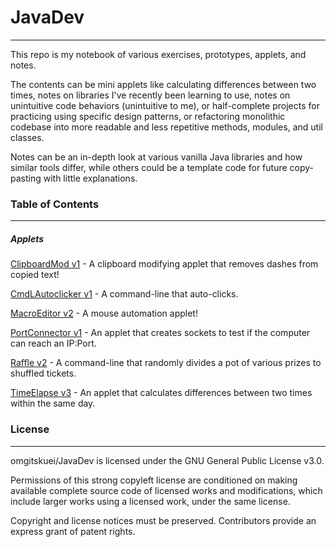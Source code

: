 # JavaDev
---
This repo is my notebook of various exercises, prototypes, applets, and notes.

The contents can be mini applets like calculating differences between two times, notes
on libraries I've recently been learning to use, notes on unintuitive code behaviors
(unintuitive to me), or half-complete projects for practicing using specific design
patterns, or refactoring monolithic codebase into more readable and less repetitive methods, modules, and util classes.

Notes can be an in-depth look at various vanilla Java libraries and how similar tools differ, while others could be a template code for future copy-pasting with little
explanations.


### Table of Contents
---

##### Applets
[ClipboardMod v1][link1] - A clipboard modifying applet that removes dashes from copied text!

[CmdLAutoclicker v1][link2] - A command-line that auto-clicks.

[MacroEditor v2][link3] - A mouse automation applet!

[PortConnector v1][link4] - An applet that creates sockets to test if the computer can reach an IP:Port.

[Raffle v2][link5] - A command-line that randomly divides a pot of various prizes to shuffled tickets.

[TimeElapse v3][link6] - An applet that calculates differences between two times within the same day.


### License
---
omgitskuei/JavaDev is licensed under the GNU General Public License v3.0.

Permissions of this strong copyleft license are conditioned on making available complete source code of licensed works and modifications, which include larger works using a licensed work, under the same license. 

Copyright and license notices must be preserved. Contributors provide an express grant of patent rights.


   [link1]: <https://github.com/omgitskuei/JavaDev/tree/master/src/main/projects/clipboardMod/v1>
   [link2]: <https://github.com/omgitskuei/JavaDev/tree/master/src/main/projects/cmdLAutoclicker/v1>
   [link3]: <https://github.com/omgitskuei/JavaDev/tree/master/src/main/projects/macroEditor/v2>
   [link4]: <https://github.com/omgitskuei/JavaDev/tree/master/src/main/projects/portConnector>
   [link5]: <https://github.com/omgitskuei/JavaDev/tree/master/src/main/projects/raffle/v2>
   [link6]: <https://github.com/omgitskuei/JavaDev/tree/master/src/main/projects/timeElapse>
